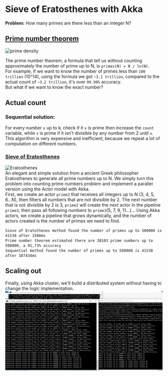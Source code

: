 # Sieve of Eratosthenes with Akka

**Problem:** How many primes are there less than an integer N?

## [Prime number theorem](https://www.khanacademy.org/computing/computer-science/cryptography/comp-number-theory/v/prime-number-theorem-the-density-of-primes)
![prime density](http://img.youtube.com/vi/7jzCJJIc59E/0.jpg)  

The prime number theorem, a formula that tell us without counting approximately the number of prime up to N, is `primes(N) = N / ln(N)`.  
For example, if we want to know the number of primes less than `100 trillion` (10^14), using the formula we got `~3.1 trillion`, compared to the actual count of `~3.2 trillion`, it's over `99.99%` accuracy.  
But what if we want to know the exact number?

## Actual count
### Sequential solution: 
For every number `x` up to `N`, check if it `x` is prime then increase the `count` variable, while `x` is prime if it isn't divisible by any number from 2 until `x`.  
This algorithm is very expensive and inefficient, because we repeat a lot of computation on different numbers.

### [Sieve of Eratosthenes](https://www.khanacademy.org/computing/computer-science/cryptography/comp-number-theory/v/sieve-of-eratosthenes-prime-adventure-part-4)
![Eratosthenes](https://upload.wikimedia.org/wikipedia/commons/b/b3/Eratosthene.01.png)  
An elegant and simple solution from a ancient Greek philosopher Eratosthenes to generate all prime numbers up to N.
We simply turn this problem into counting prime numbers problem and implement a parallel version using the Actor model with Akka.  
First, we create an actor `prime2` that receives all integers up to N (3, 4, 5, 6...N), then filters all numbers that are not divisible by 2. The next number that is not divisible by 2 is 3, `prime2` will create the next actor in the pipeline `prime3`, then pass all following numbers to `prime3`(5, 7, 9, 11...)... Using Akka actors, we create a pipeline that grows dynamically, and the number of actors created is the number of primes we need to find.  
```
Sieve of Eratothenes method found the number of primes up to 500000 is 41538 after 1586ms
Prime number theorem estimated there are 38103 prime numbers up to 500000, a 91,73% accuracy
Sequential method found the number of primes up to 500000 is 41538 after 107434ms
```  
## Scaling out
Finally, using Akka cluster, we'll build a distributed system without having to change the logic implementation.
![cluster image](https://raw.githubusercontent.com/luonglearnstocode/sieve-of-eratosthenes-akka/master/cluster.png)
